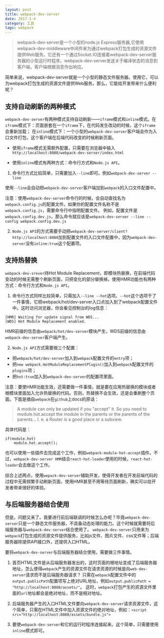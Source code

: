 ```yaml
---
layout: post
title: webpack-dev-server
date: 2017-1-4
category: 工具
tags: webpack
---
```


> webpack-dev-server是一个小型的node.js Express服务器,它使用webpack-dev-middleware中间件来为通过webpack打包生成的资源文件提供Web服务。它还有一个通过Socket.IO连接着webpack-dev-server服务器的小型运行时程序。webpack-dev-server发送关于编译状态的消息到客户端，客户端根据消息作出响应。

简单来说，webpack-dev-server就是一个小型的静态文件服务器。使用它，可以为webpack打包生成的资源文件提供Web服务。那么，它能给开发带来什么便利呢？

## 支持自动刷新的两种模式

`webpack-dev-server`有两种模式支持自动刷新——`iframe`模式和`inline`模式。在`iframe`模式下：页面嵌套在一个`iframe`下，在代码发生改动的时候，这个`iframe`会重新加载；
在`inline`模式下：一个小型的`webpack-dev-server`客户端会作为入口文件打包，这个客户端在后端代码改变的时候刷新页面。

- 使用`iframe`模式无需额外配置，只需要在浏览器中输入`http://localhost:8080/webpack-dev-server/index.html`

- 使用`inline`模式有两种方式：命令行方式和`Node.js API`。

1) 命令行方式比较简单，只需要加入`--line`即可。例如`webpack-dev-server --line`

使用`--line`会自动把`webpack-dev-server`客户端加到`webpack`的入口文件配置中。

注意：使用`webpack-dev-server`命令行的时候，会自动查找名为`webpack.config.js`的配置文件。如果你的配置文件名称不是`webpack.config.js`，需要命令行中指明配置文件。
例如，配置文件是`webpack.config.dev.js`，那么命令就应该是`webpack-dev-server --line --config webpack.config.dev.js`

2) `Node.js API`的方式需要手动把`webpack-dev-server/client?http://localhost:8080`加到配置文件的入口文件配置中，因为`webpack-dev-server`没有`inline:true`这个配置项。


## 支持热替换

`webpack-dev-srever`持Hot Module Replacement，即模块热替换，在前端代码变动的时候无需整个刷新页面，只把变化的部分替换掉。使用HMR功能也有两种方式：命令行方式和`Node.js API`。

1) 命令行方式同样比较简单，只需加入`--line --hot`选项。`--hot`这个选项干了一件事情，它把webpack/hot/dev-server入口点加入到了webpack配置文件中。这时访问浏览器，你会看见控制台的log信息：

```
[HMR] Waiting for update signal from WDS...
[WDS] Hot Module Replacement enabled.
```

HMR前缀的信息由`webpack/hot/dev-server`模块产生，WDS前缀的信息由`webpack-dev-server`客户端产生。

2) `Node.js API`方式需要做三个配置：
 - 把`webpack/hot/dev-server`加入到`webpack`配置文件的`entry`项；
 - 把`new webpack.HotModuleReplacementPlugin()`加入到`webpack`配置文件的`plugins`项；
 - 把`hot:true`加入到`webpack-dev-server`的配置项里面。

 注意：要使HMR功能生效，还需要做一件事情，就是要在应用热替换的模块或者根模块里面加入允许热替换的代码。否则，热替换不会生效，还是会重刷整个页面。下面是摘自`webpack`在`github`上docs的原话：

 > A module can only be updated if you "accept" it. So you need to module.hot.accept the module in the parents or the parents of the parents... I. e. a Router is a good place or a subview.

 具体代码是：

 ```
 if(module.hot)
     module.hot.accept();
 ```

 也可以使用一些插件去完成这个工作，例如`webpack-module-hot-accept`插件。不过，`webpack-dev-server HMR`结合`react-hot-loader`使用的时候，`react-hot-loader`会去做这个工作。

 综合上述两点，使用`wepack-dev-server`辅助开发，使得开发者在开发前端代码的过程中无需频繁手动刷新页面，使用HMR甚至不用等待页面刷新，确实可以给开发者带来很好的体验。

## 与后端服务器结合使用

但是，问题又来了。我要进行前后端联调的时候怎么办呢？毕竟`webpack-dev-server`只是一个静态文件服务器，不具备动态处理的能力。这个时候就需要将后端服务器与`webpack-dev-server`结合使用了。
`webpack-dev-server`只用来为`webpack`打包生成的资源文件提供服务，比如js文件、图片文件、css文件等；后端服务器除提供API接口外，还提供入口HTML。

要将`webpack-dev-server`与后端服务器结合使用，需要做三件事情。

1) 首页HTML文件是从后端服务器发出的，这时页面的根地址变成了后端服务器地址，怎么使得`webpack`产生的资源文件在请求资源的时候是向`web-dev-server`请求而不是后端服务器请求？
只需在`webpack`配置文件中的`output.publicPath`配置项写上绝对URL地址，例如`output.publicPath = "http://localhost:8080/assets/"`。
这时，`webpack`打包产生的资源文件里面的`url`地址都会是绝对地址，而不是相对地址。

2) 后端服务器产生的入口HTML文件要向`webpack-dev-server`请求资源文件，这个简单，只需在HTML文件中加入资源文件的绝对地址，例如：`<script src="http://localhost:8080/assets/bundle.js">`

3) 要使`webpack-dev-server`和它的运行时程序连接起来。这个简单，只需要使用`inline`模式即可。



